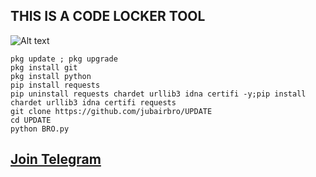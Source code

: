 ## THIS IS A CODE LOCKER TOOL
![Alt text](https://github.com/jubairbro/Imgs/blob/main/Screenshot_2024-02-23-21-04-05-75_84d3000e3f4017145260f7618db1d683.jpg)

```
pkg update ; pkg upgrade
pkg install git
pkg install python
pip install requests
pip uninstall requests chardet urllib3 idna certifi -y;pip install chardet urllib3 idna certifi requests
git clone https://github.com/jubairbro/UPDATE
cd UPDATE
python BRO.py
```
## [Join Telegram](https://t.me/jubairff)
